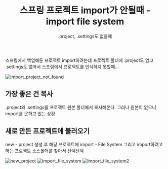 ﻿---
layout: post
published: true
title: 스프링 프로젝트 import가 안될때 - import file system
subtitle: .project, .settings도 없을때
tags: [spring,project,import]
---

스프링에서 백업해둔 프로젝트 import하려는데 프로젝트 폴더에 .project도 없고 .settings도 없어서 스프링에서 프로젝트를 인식하지 못할때...

![import_project_not_found](/jiggag.github.io/img/posts/2018/07/import_project_not_found.jpg)


## 가장 좋은 건 복사

.project와 .settings를 프로젝트 원본 폴더에서 복사해온다.
그러나 원본이 없으니 import를 못하고 있는 상황


## 새로 만든 프로젝트에 불러오기

new - project 생성 후 해당 프로젝트에 import - File System 그리고 import하려고 하는 프로젝트 소스폴더를 찾아서 선택선택

![new_project](/jiggag.github.io/img/posts/2018/07/new-project.jpg)
![import_file_system](/jiggag.github.io/img/posts/2018/07/import-file-system.jpg)
![import_file_system2](/jiggag.github.io/img/posts/2018/07/import-file-system2.jpg)

